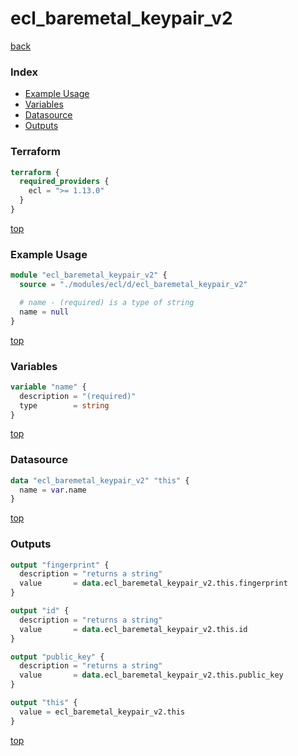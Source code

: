 # ecl_baremetal_keypair_v2

[back](../ecl.md)

### Index

- [Example Usage](#example-usage)
- [Variables](#variables)
- [Datasource](#datasource)
- [Outputs](#outputs)

### Terraform

```terraform
terraform {
  required_providers {
    ecl = ">= 1.13.0"
  }
}
```

[top](#index)

### Example Usage

```terraform
module "ecl_baremetal_keypair_v2" {
  source = "./modules/ecl/d/ecl_baremetal_keypair_v2"

  # name - (required) is a type of string
  name = null
}
```

[top](#index)

### Variables

```terraform
variable "name" {
  description = "(required)"
  type        = string
}
```

[top](#index)

### Datasource

```terraform
data "ecl_baremetal_keypair_v2" "this" {
  name = var.name
}
```

[top](#index)

### Outputs

```terraform
output "fingerprint" {
  description = "returns a string"
  value       = data.ecl_baremetal_keypair_v2.this.fingerprint
}

output "id" {
  description = "returns a string"
  value       = data.ecl_baremetal_keypair_v2.this.id
}

output "public_key" {
  description = "returns a string"
  value       = data.ecl_baremetal_keypair_v2.this.public_key
}

output "this" {
  value = ecl_baremetal_keypair_v2.this
}
```

[top](#index)